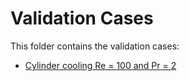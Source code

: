 # Validation Cases

This folder contains the validation cases:

- [Cylinder cooling Re = 100 and Pr = 2](https://github.com/KratosMultiphysics/Examples/blob/master/conjugate_heat_transfer/validation/cylinder_cooling_Re100_Pr2/README.md)
